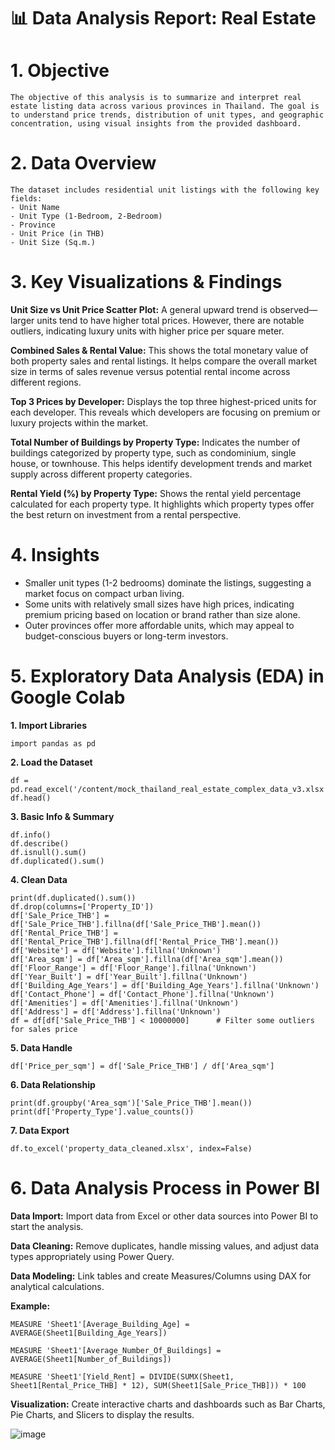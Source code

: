 # 📊 Data Analysis Report: Real Estate
# 1. Objective
    The objective of this analysis is to summarize and interpret real estate listing data across various provinces in Thailand. The goal is to understand price trends, distribution of unit types, and geographic concentration, using visual insights from the provided dashboard.

# 2. Data Overview
    The dataset includes residential unit listings with the following key fields:
    - Unit Name
    - Unit Type (1-Bedroom, 2-Bedroom)
    - Province
    - Unit Price (in THB)
    - Unit Size (Sq.m.)

# 3. Key Visualizations & Findings
**Unit Size vs Unit Price Scatter Plot:**
   A general upward trend is observed—larger units tend to have higher total prices. However, there are notable outliers, indicating luxury units with higher price per square meter.

**Combined Sales & Rental Value:**
    This shows the total monetary value of both property sales and rental listings. It helps compare the overall market size in terms of sales revenue versus potential rental income across different regions.

**Top 3 Prices by Developer:**
    Displays the top three highest-priced units for each developer. This reveals which developers are focusing on premium or luxury projects within the market.

**Total Number of Buildings by Property Type:**
    Indicates the number of buildings categorized by property type, such as condominium, single house, or townhouse. This helps identify development trends and market supply across different property categories.

**Rental Yield (%) by Property Type:**
    Shows the rental yield percentage calculated for each property type. It highlights which property types offer the best return on investment from a rental perspective.

# 4. Insights
  - Smaller unit types (1-2 bedrooms) dominate the listings, suggesting a market focus on compact urban living.
  - Some units with relatively small sizes have high prices, indicating premium pricing based on location or brand rather than size alone.
  - Outer provinces offer more affordable units, which may appeal to budget-conscious buyers or long-term investors.

# 5. Exploratory Data Analysis (EDA) in Google Colab
**1. Import Libraries**

    import pandas as pd

**2. Load the Dataset**

    df = pd.read_excel('/content/mock_thailand_real_estate_complex_data_v3.xlsx')
    df.head()
    
**3. Basic Info & Summary**

    df.info()                  
    df.describe()              
    df.isnull().sum()          
    df.duplicated().sum()    
    
**4. Clean Data**

    print(df.duplicated().sum())
    df.drop(columns=['Property_ID'])
    df['Sale_Price_THB'] = df['Sale_Price_THB'].fillna(df['Sale_Price_THB'].mean())
    df['Rental_Price_THB'] = df['Rental_Price_THB'].fillna(df['Rental_Price_THB'].mean())
    df['Website'] = df['Website'].fillna('Unknown')
    df['Area_sqm'] = df['Area_sqm'].fillna(df['Area_sqm'].mean())
    df['Floor_Range'] = df['Floor_Range'].fillna('Unknown')
    df['Year_Built'] = df['Year_Built'].fillna('Unknown')
    df['Building_Age_Years'] = df['Building_Age_Years'].fillna('Unknown')
    df['Contact_Phone'] = df['Contact_Phone'].fillna('Unknown')
    df['Amenities'] = df['Amenities'].fillna('Unknown')
    df['Address'] = df['Address'].fillna('Unknown')
    df = df[df['Sale_Price_THB'] < 10000000]      # Filter some outliers for sales price

**5. Data Handle**
  
    df['Price_per_sqm'] = df['Sale_Price_THB'] / df['Area_sqm']
    
**6. Data Relationship**
  
    print(df.groupby('Area_sqm')['Sale_Price_THB'].mean())
    print(df['Property_Type'].value_counts())
    
**7. Data Export**
  
    df.to_excel('property_data_cleaned.xlsx', index=False)

# 6. Data Analysis Process in Power BI

**Data Import:**
      Import data from Excel or other data sources into Power BI to start the analysis.
      
**Data Cleaning:**
      Remove duplicates, handle missing values, and adjust data types appropriately using Power Query.
      
**Data Modeling:**
      Link tables and create Measures/Columns using DAX for analytical calculations.
      
**Example:** 
   
    MEASURE 'Sheet1'[Average_Building_Age] = AVERAGE(Sheet1[Building_Age_Years])
    
    MEASURE 'Sheet1'[Average_Number_Of_Buildings] = AVERAGE(Sheet1[Number_of_Buildings])
    
    MEASURE 'Sheet1'[Yield_Rent] = DIVIDE(SUMX(Sheet1, Sheet1[Rental_Price_THB] * 12), SUM(Sheet1[Sale_Price_THB])) * 100
    
**Visualization:**
      Create interactive charts and dashboards such as Bar Charts, Pie Charts, and Slicers to display the results.

![image](https://github.com/user-attachments/assets/3b763999-bda7-493f-8349-9b3658cefb06)




